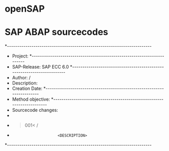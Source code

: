 # openSAP
# SAP ABAP sourcecodes

*-----------------------------------------------------------------------
* Project:                <NAME>
*-----------------------------------------------------------------------
* SAP-Release:            SAP ECC 6.0
*-----------------------------------------------------------------------
* Author:                 <NAME SURNAME> / <COMPANY>
* Description:            <METHOD NAME>
* Creation Date:          <DATE>
*-----------------------------------------------------------------------
* Method objective:       <METHOD DESCRIPTION>
*-----------------------------------------------------------------------
* Sourcecode changes:
*
*    >001<                <NAME SURNAME> / <DATE>
*                         <DESCRIPTION>
*-----------------------------------------------------------------------
